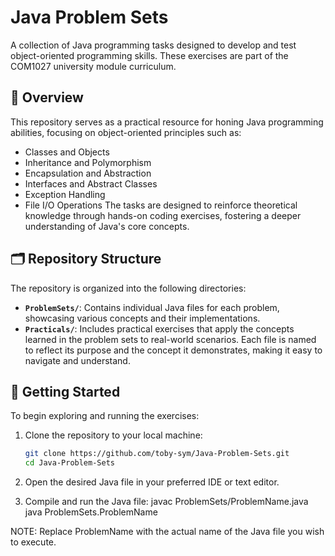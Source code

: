 # Java Problem Sets
A collection of Java programming tasks designed to develop and test object-oriented programming skills. These exercises are part of the COM1027 university module curriculum.

## 📘 Overview
This repository serves as a practical resource for honing Java programming abilities, focusing on object-oriented principles such as:
- Classes and Objects
- Inheritance and Polymorphism
- Encapsulation and Abstraction
- Interfaces and Abstract Classes
- Exception Handling
- File I/O Operations
The tasks are designed to reinforce theoretical knowledge through hands-on coding exercises, fostering a deeper understanding of Java's core concepts.

## 🗂️ Repository Structure
The repository is organized into the following directories:
- **`ProblemSets/`**: Contains individual Java files for each problem, showcasing various concepts and their implementations.
- **`Practicals/`**: Includes practical exercises that apply the concepts learned in the problem sets to real-world scenarios.
Each file is named to reflect its purpose and the concept it demonstrates, making it easy to navigate and understand.

## 🚀 Getting Started
To begin exploring and running the exercises:
1. Clone the repository to your local machine:
   ```bash
   git clone https://github.com/toby-sym/Java-Problem-Sets.git
   cd Java-Problem-Sets

2. Open the desired Java file in your preferred IDE or text editor.

3. Compile and run the Java file:
   javac ProblemSets/ProblemName.java
   java ProblemSets.ProblemName

 NOTE: Replace ProblemName with the actual name of the Java file you wish to execute.
